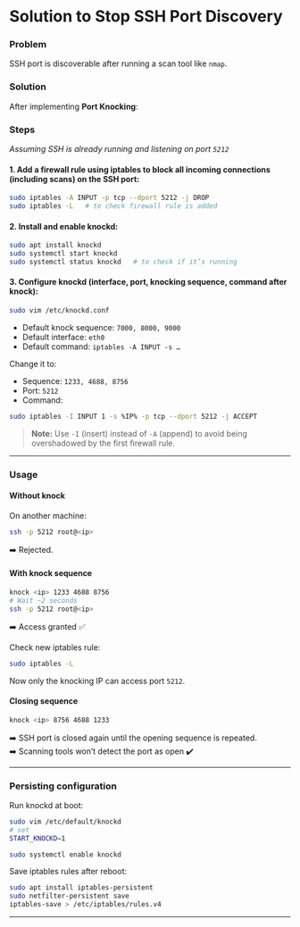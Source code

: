 # Solution to Stop SSH Port Discovery

### Problem
SSH port is discoverable after running a scan tool like `nmap`.

### Solution
After implementing **Port Knocking**:

### Steps

*Assuming SSH is already running and listening on port `5212`*

#### 1. Add a firewall rule using iptables to block all incoming connections (including scans) on the SSH port:
```bash
sudo iptables -A INPUT -p tcp --dport 5212 -j DROP
sudo iptables -L   # to check firewall rule is added
```

#### 2. Install and enable knockd:
```bash
sudo apt install knockd
sudo systemctl start knockd
sudo systemctl status knockd   # to check if it’s running
```

#### 3. Configure knockd (interface, port, knocking sequence, command after knock):
```bash
sudo vim /etc/knockd.conf
```

- Default knock sequence: `7000, 8000, 9000`  
- Default interface: `eth0`  
- Default command: `iptables -A INPUT -s …`

Change it to:
- Sequence: `1233, 4688, 8756`  
- Port: `5212`  
- Command:  
```bash
sudo iptables -I INPUT 1 -s %IP% -p tcp --dport 5212 -j ACCEPT
```
> **Note:** Use `-I` (insert) instead of `-A` (append) to avoid being overshadowed by the first firewall rule.

---

### Usage

#### Without knock
On another machine:
```bash
ssh -p 5212 root@<ip>
```
➡️ Rejected.

#### With knock sequence
```bash
knock <ip> 1233 4688 8756
# Wait ~2 seconds
ssh -p 5212 root@<ip>
```
➡️ Access granted ✅

Check new iptables rule:
```bash
sudo iptables -L
```
Now only the knocking IP can access port `5212`.

#### Closing sequence
```bash
knock <ip> 8756 4688 1233
```
➡️ SSH port is closed again until the opening sequence is repeated.  
➡️ Scanning tools won’t detect the port as open ✔️

---

### Persisting configuration

Run knockd at boot:
```bash
sudo vim /etc/default/knockd
# set
START_KNOCKD=1

sudo systemctl enable knockd
```

Save iptables rules after reboot:
```bash
sudo apt install iptables-persistent
sudo netfilter-persistent save
iptables-save > /etc/iptables/rules.v4
```

---

